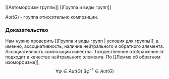 [[Автоморфизм группы]]
[[Группа и виды групп]]

$Aut(G)$ - группа относительно композиции.
### Доказательство
Нам нужно проверить [[Группа и виды групп | условия для группы]], а именно, ассоциативность, наличие нейтрального и обратного элемента.
Ассоциативность композиции известна.
Тождественное отображение $id$ подходит в качестве нейтрального элемента.
По [[Лемма об обратном изоморфизме]], 
$$\forall \varphi \in Aut(G) \ \exists \varphi^{-1} \in Aut(G)$$


